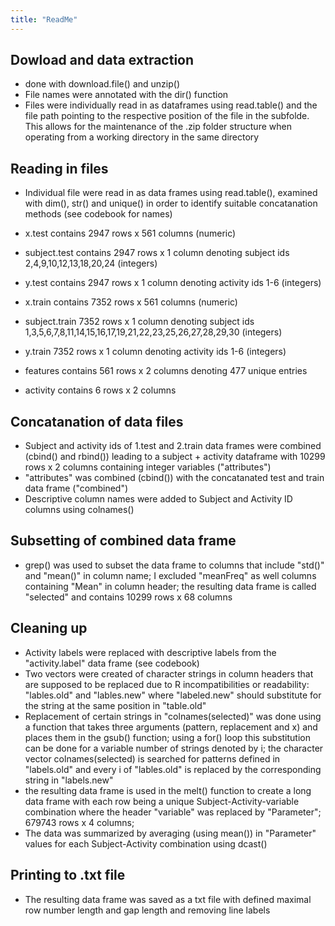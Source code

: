 ```yaml
---
title: "ReadMe"
---
```



## Dowload and data extraction  
* done with download.file() and unzip()
* File names were annotated with the dir() function 
* Files were individually read in as dataframes using read.table() and the file path pointing to the respective position of the file in the subfolde. This allows for the maintenance of the .zip folder structure when operating from a working directory in the same directory 

## Reading in files
* Individual file were read in as data frames using read.table(), examined with dim(), str() and unique() in order to identify suitable concatanation methods (see codebook for names)
* x.test contains 2947 rows x 561 columns (numeric)
* subject.test contains 2947 rows x 1 column denoting subject ids 2,4,9,10,12,13,18,20,24 (integers)
* y.test contains 2947 rows x 1 column denoting activity ids 1-6 (integers)

* x.train contains 7352 rows x 561 columns (numeric)
* subject.train 7352 rows x 1 column denoting subject ids 1,3,5,6,7,8,11,14,15,16,17,19,21,22,23,25,26,27,28,29,30 (integers)
* y.train 7352 rows x 1 column denoting activity ids 1-6 (integers)
    
* features contains 561 rows x 2 columns denoting 477 unique entries
* activity contains 6 rows x 2 columns 
    
## Concatanation of data files
* Subject and activity ids of 1.test and 2.train data frames were combined (cbind() and rbind()) leading to a subject + activity dataframe with 10299 rows x 2 columns containing integer variables ("attributes")
* "attributes" was combined (cbind()) with the concatanated test and train data frame ("combined")
* Descriptive column names were added to Subject and Activity ID columns using colnames()

## Subsetting of combined data frame
* grep() was used to subset the data frame to columns that include "std()" and "mean()" in column name; I excluded "meanFreq" as well columns containing "Mean" in column header; the resulting data frame is called "selected" and contains 10299 rows x 68 columns

## Cleaning up
* Activity labels were replaced with descriptive labels from the "activity.label" data frame (see codebook)
* Two vectors were created of character strings in column headers that are supposed to be replaced due to R incompatibilities or readability: "lables.old" and "lables.new" where "labeled.new" should substitute for the string at the same position in "table.old"
* Replacement of certain strings in "colnames(selected)" was done using a function that takes three arguments (pattern, replacement and x) and places them in the gsub() function; using a for() loop this substitution can be done for a variable number of strings denoted by i; the character vector colnames(selected) is searched for patterns defined in "labels.old"  and every i of "lables.old" is replaced by the corresponding string in "labels.new"
* the resulting data frame is used in the melt() function to create a long data frame with each row being a unique Subject-Activity-variable combination where the header "variable" was replaced by "Parameter"; 679743 rows x 4 columns; 
* The data was summarized by averaging (using mean())  in "Parameter" values for each Subject-Activity combination using dcast() 

## Printing to .txt file
* The resulting data frame was saved as a txt file with defined maximal row number length and gap length and removing line labels

  
